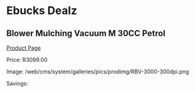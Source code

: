 
# Ebucks Dealz
## Blower Mulching Vacuum M 30CC Petrol
[Product Page](https://www.ebucks.com/web/shop/productSelected.do?prodId=1200590374&catId=363410833)

Price: R3099.00

Image: /web/cms/system/galleries/pics/prodimg/RBV-3000-300dpi.png

Savings: 


	